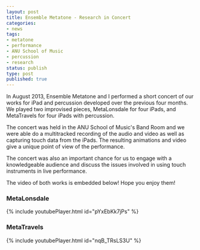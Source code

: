 ```yaml
---
layout: post
title: Ensemble Metatone - Research in Concert
categories:
- news
tags:
- metatone
- performance
- ANU School of Music
- percussion
- research
status: publish
type: post
published: true
---
```


In August 2013, Ensemble Metatone and I performed a short concert of our works for iPad and percussion developed over the previous four months. We played two improvised pieces, MetaLonsdale for four iPads, and MetaTravels for four iPads with percussion.

The concert was held in the ANU School of Music's Band Room and we were able do a multitracked recording of the audio and video as well as capturing touch data from the iPads. The resulting animations and video give a unique point of view of the performance.

The concert was also an important chance for us to engage with a knowledgeable audience and discuss the issues involved in using touch instruments in live performance.

The video of both works is embedded below! Hope you enjoy them!

### MetaLonsdale

<!-- https://youtu.be/pYxEbKk7jPs -->

{% include youtubePlayer.html id="pYxEbKk7jPs" %}

### MetaTravels

<!-- https://youtu.be/nqB_TRsLS3U -->

{% include youtubePlayer.html id="nqB_TRsLS3U" %}
